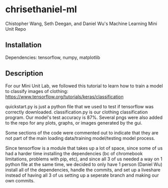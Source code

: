 # chrisethaniel-ml
Chistopher Wang, Seth Deegan, and Daniel Wu's Machine Learning Mini Unit Repo

## Installation
Dependencies: tensorflow, numpy, matplotlib

## Description
For our Mini Unit Lab, we followed this tutorial to learn how to train a model to classify images of clothing:
https://www.tensorflow.org/tutorials/keras/classification

quickstart.py is just a python file that we used to test if tensorflow was correctly downloaded.
classification.py is our clothing classification program.
Our model's test accuracy is 87%.
Several pngs were also added to the repo for any plots, graphs, or images generated by the gui.

Some sections of the code were commented out to indicate that they are not part of the main loading data/training model/testing model process.

Since tensorflow is a module that takes up a lot of space, since some of us had a harder time installing the dependencies (bc of chromebook limitations, problems with pip, etc), and since all 3 of us needed a way on 1 python file at the same time, we decided to only have 1 person (Daniel Wu) install all of the dependencies, handle the commits, and set up a liveshare instead of having all 3 of us setting up a seperate branch and making our own commits.